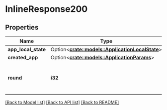 # InlineResponse200

## Properties

Name | Type | Description | Notes
------------ | ------------- | ------------- | -------------
**app_local_state** | Option<[**crate::models::ApplicationLocalState**](ApplicationLocalState.md)> |  | [optional]
**created_app** | Option<[**crate::models::ApplicationParams**](ApplicationParams.md)> |  | [optional]
**round** | **i32** | The round for which this information is relevant. | 

[[Back to Model list]](../README.md#documentation-for-models) [[Back to API list]](../README.md#documentation-for-api-endpoints) [[Back to README]](../README.md)


